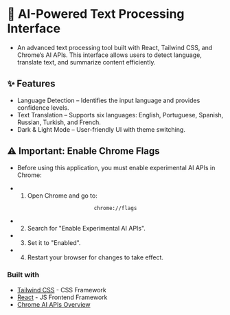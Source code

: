 # 🚀 AI-Powered Text Processing Interface

- An advanced text processing tool built with React, Tailwind CSS, and Chrome’s AI APIs. This interface allows users to detect language, translate text, and summarize content efficiently.

## ✨ Features

- Language Detection – Identifies the input language and provides confidence levels.
- Text Translation – Supports six languages: English, Portuguese, Spanish, Russian, Turkish, and French.
- Dark & Light Mode – User-friendly UI with theme switching.

## ⚠️ Important: Enable Chrome Flags
- Before using this application, you must enable experimental AI APIs in Chrome:

- 1. Open Chrome and go to:
  
<p align="center">
  <code>chrome://flags</code>
</p>

- 2. Search for "Enable Experimental AI APIs".
- 3. Set it to "Enabled".
- 4. Restart your browser for changes to take effect.

### Built with

- [Tailwind CSS](https://tailwindcss.com) - CSS Framework
- [React](https://reactjs.org/) - JS Frontend Framework
- [Chrome AI APIs Overview](https://developer.chrome.com/docs/ai/)
